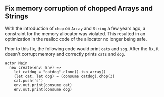 ## Fix memory corruption of chopped Arrays and Strings

With the introduction of `chop` on `Array` and `String` a few years ago, a constraint for the memory allocator was violated. This resulted in an optimization in the realloc code of the allocator no longer being safe.

Prior to this fix, the following code would print `cats` and `sog`. After the fix, it doesn't corrupt memory and correctly prints `cats` and `dog`.

```pony
actor Main
  new create(env: Env) =>
    let catdog = "catdog".clone().iso_array()
    (let cat, let dog) = (consume catdog).chop(3)
    cat.push('s')
    env.out.print(consume cat)
    env.out.print(consume dog)
```
